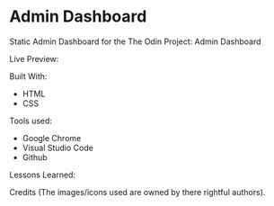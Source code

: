 # Admin Dashboard

Static Admin Dashboard for the The Odin Project: Admin Dashboard

Live Preview:

Built With:

- HTML
- CSS

Tools used:

- Google Chrome
- Visual Studio Code
- Github

Lessons Learned:

Credits (The images/icons used are owned by there rightful authors).
